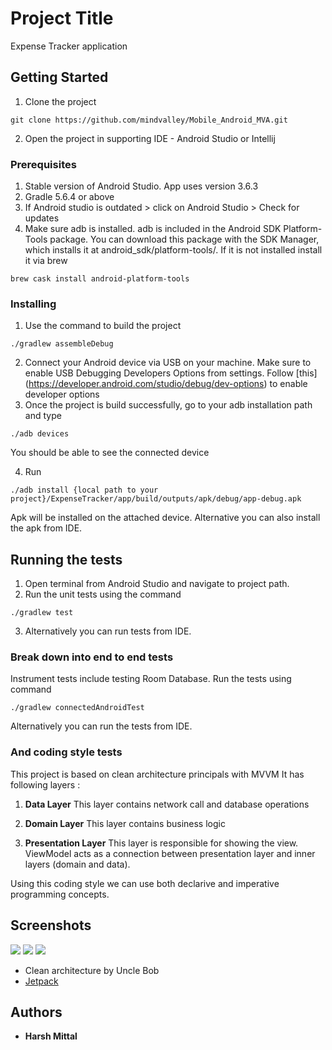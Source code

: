 # Project Title

Expense Tracker application

## Getting Started

1. Clone the project 
```
git clone https://github.com/mindvalley/Mobile_Android_MVA.git
```
2. Open the project in supporting IDE - Android Studio or Intellij

### Prerequisites

1. Stable version of Android Studio. App uses version 3.6.3
2. Gradle 5.6.4 or above
3. If Android studio is outdated > click on Android Studio > Check for updates
4. Make sure adb is installed. adb is included in the Android SDK Platform-Tools package. You can download this package with the SDK Manager, which installs it at android_sdk/platform-tools/. If it is not installed install it via brew
```
brew cask install android-platform-tools
```

### Installing

1. Use the command to build the project
```
./gradlew assembleDebug
```
2. Connect your Android device via USB on your machine. Make sure to enable USB Debugging Developers Options from settings.
Follow [this] (https://developer.android.com/studio/debug/dev-options) to enable developer options
3. Once the project is build successfully, go to your adb installation path and type
```
./adb devices
```
You should be able to see the connected device

4. Run
```
./adb install {local path to your project}/ExpenseTracker/app/build/outputs/apk/debug/app-debug.apk
```
Apk will be installed on the attached device. Alternative you can also install the apk from IDE.

## Running the tests

1. Open terminal from Android Studio and navigate to project path.
2. Run the unit tests using the command  
```
./gradlew test
```
3. Alternatively you can run tests from IDE.

### Break down into end to end tests

Instrument tests include testing Room Database.
Run the tests using command
```
./gradlew connectedAndroidTest
```
Alternatively you can run the tests from IDE.


### And coding style tests

This project is based on clean architecture principals with MVVM
It has following layers :

1. **Data Layer**
This layer contains network call and database operations

2. **Domain Layer**
This layer contains business logic

3. **Presentation Layer**
This layer is responsible for showing the view. ViewModel acts as a connection between presentation layer and inner layers (domain and data).

Using this coding style we can use both declarive and imperative programming concepts.

## Screenshots
![](screenshots/dashboard.webp)
![](screenshots/add_expense.webp)
![](screenshots/timeline.webp)

* Clean architecture by Uncle Bob
* [Jetpack](https://developer.android.com/jetpack/docs/guide)

## Authors

* **Harsh Mittal**

